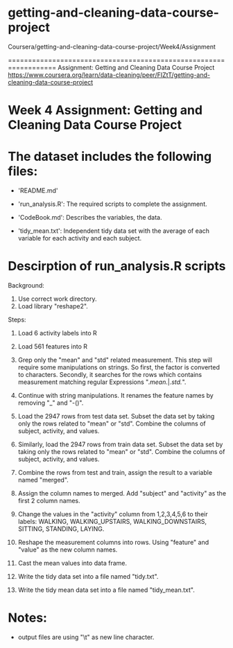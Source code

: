 # getting-and-cleaning-data-course-project
Coursera/getting-and-cleaning-data-course-project/Week4/Assignment

==================================================================
Assignment: Getting and Cleaning Data Course Project
https://www.coursera.org/learn/data-cleaning/peer/FIZtT/getting-and-cleaning-data-course-project

Week 4 
Assignment: Getting and Cleaning Data Course Project
==================================================================
The dataset includes the following files:
=========================================

- 'README.md'

- 'run_analysis.R': The required scripts to complete the assignment. 

- 'CodeBook.md':  Describes the variables, the data.

- 'tidy_mean.txt': Independent tidy data set with the average of each variable for each activity and each subject.

Descirption of run_analysis.R scripts
=========================================
Background: 
1. Use correct work directory. 
2. Load library "reshape2".

Steps:
1. Load 6 activity labels into R
2. Load 561 features into R
3. Grep only the "mean" and "std" related measurement. This step will require some manipulations on strings. 
   So first, the factor is converted to characters. Secondly, it searches for the rows which contains measurement matching regular
   Expressions  ".*mean.*|.*std.*".
4. Continue with string manipulations. It renames the feature names by removing "_" and "-()".
5. Load the 2947 rows from test data set. 
   Subset the data set by taking only the rows related to "mean" or "std".
   Combine the columns of subject, activity, and values.
	
6. Similarly, load the 2947 rows from train data set. 
   Subset the data set by taking only the rows related to "mean" or "std".
   Combine the columns of subject, activity, and values.

7. Combine the rows from test and train, assign the result to a variable named "merged".

8. Assign the column names to merged. Add "subject" and "activity" as the first 2 column names. 

9. Change the values in the "activity" column from 1,2,3,4,5,6 to their labels: WALKING,
   WALKING_UPSTAIRS, WALKING_DOWNSTAIRS, SITTING, STANDING, LAYING.

10. Reshape the measurement columns into rows. Using "feature" and "value" as the new column names.

11. Cast the mean values into data frame.

12. Write the tidy data set into a file named "tidy.txt".

13. Write the tidy mean data set into a file named "tidy_mean.txt".

Notes: 
======
- output files are using "\t" as new line character.

